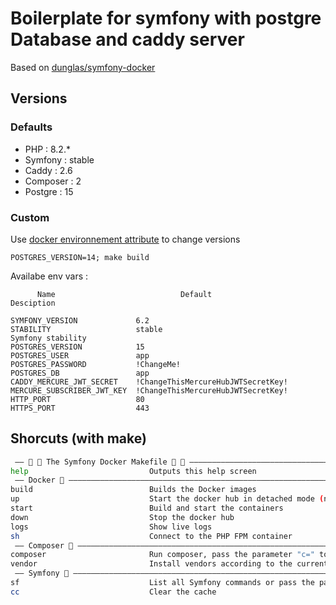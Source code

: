 # Boilerplate for symfony with postgre Database and caddy server

Based on [dunglas/symfony-docker](https://github.com/dunglas/symfony-docker)

## Versions

### Defaults

- PHP : 8.2.* 
- Symfony : stable 
- Caddy : 2.6
- Composer : 2
- Postgre : 15

### Custom

Use [docker environnement attribute](https://docs.docker.com/compose/environment-variables/set-environment-variables/#substitute-from-the-shell) to change versions

`POSTGRES_VERSION=14; make build`

Availabe env vars :

```
      Name                            Default                         Desciption

SYMFONY_VERSION             6.2        
STABILITY                   stable                                 Symfony stability
POSTGRES_VERSION            15         
POSTGRES_USER               app
POSTGRES_PASSWORD           !ChangeMe!
POSTGRES_DB                 app
CADDY_MERCURE_JWT_SECRET    !ChangeThisMercureHubJWTSecretKey!
MERCURE_SUBSCRIBER_JWT_KEY  !ChangeThisMercureHubJWTSecretKey!
HTTP_PORT                   80
HTTPS_PORT                  443

```

## Shorcuts (with make)

```sh
 —— 🎵 🐳 The Symfony Docker Makefile 🐳 🎵 ——————————————————————————————————
help                           Outputs this help screen
 —— Docker 🐳 ————————————————————————————————————————————————————————————————
build                          Builds the Docker images
up                             Start the docker hub in detached mode (no logs)
start                          Build and start the containers
down                           Stop the docker hub
logs                           Show live logs
sh                             Connect to the PHP FPM container
 —— Composer 🧙 ——————————————————————————————————————————————————————————————
composer                       Run composer, pass the parameter "c=" to run a given command, example: make composer c='req symfony/orm-pack'
vendor                         Install vendors according to the current composer.lock file
 —— Symfony 🎵 ———————————————————————————————————————————————————————————————
sf                             List all Symfony commands or pass the parameter "c=" to run a given command, example: make sf c=about
cc                             Clear the cache
```
